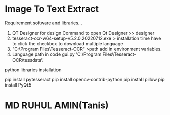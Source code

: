 # Image To Text Extract

Requirement software and libraries...

1. QT Designer for design Command to open Qt Designer >> designer
2. tesseract-ocr-w64-setup-v5.2.0.20220712.exe > installation time have to click the checkbox to download multiple language
3. "C:\Program Files\Tesseract-OCR" >path add in environment variables.
4. Language path in code gui.py 'C:\\Program Files\\Tesseract-OCR\\tessdata\\'

python libraries installation

pip install pytesseract
pip install opencv-contrib-python
pip install pillow
pip install PyQt5

# MD RUHUL AMIN(Tanis)
